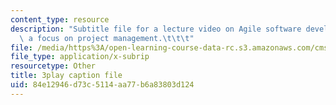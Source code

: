 ```yaml
---
content_type: resource
description: "Subtitle file for a lecture video on Agile software development with\
  \ a focus on project management.\t\t\t"
file: /media/https%3A/open-learning-course-data-rc.s3.amazonaws.com/cms-611j-creating-video-games-fall-2014/84e12946d73c5114aa77b6a83803d124_nrfl6GAQy2s.vtt
file_type: application/x-subrip
resourcetype: Other
title: 3play caption file
uid: 84e12946-d73c-5114-aa77-b6a83803d124
---
```

